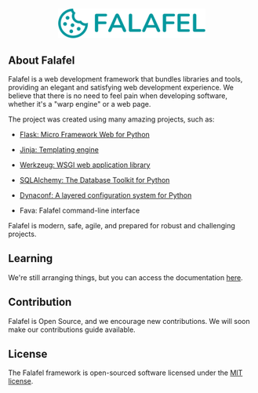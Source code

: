 <p align="center">
  <a href="https://getfalafel.github.io/docs/" target="_blank">
    <img src="https://raw.githubusercontent.com/getfalafel/art/main/logo/png/large-329%E2%80%8A%C3%97%E2%80%8A66.png" width="300">
  </a>
</p>

## About Falafel

Falafel is a web development framework that bundles libraries and tools, providing an elegant and satisfying web development experience. We believe that there is no need to feel pain when developing software, whether it's a "warp engine" or a web page.

The project was created using many amazing projects, such as: 

- [Flask:  Micro Framework Web for Python](https://flask.palletsprojects.com/)

- [Jinja: Templating engine](https://jinja.palletsprojects.com/)

- [Werkzeug: WSGI web application library](https://werkzeug.palletsprojects.com/)

- [SQLAlchemy: The Database Toolkit for Python](https://www.sqlalchemy.org/)

- [Dynaconf: A layered configuration system for Python](https://www.dynaconf.com/)

- Fava: Falafel command-line interface

  

Falafel is modern, safe, agile, and prepared for robust and challenging projects.

## Learning

We're still arranging things, but you can access the documentation [here](https://getfalafel.github.io/docs/).



## Contribution

Falafel is Open Source, and we encourage new contributions. We will soon make our contributions guide available.



## License

The Falafel framework is open-sourced software licensed under the [MIT license](https://raw.githubusercontent.com/getfalafel/falafel/main/LICENSE).

